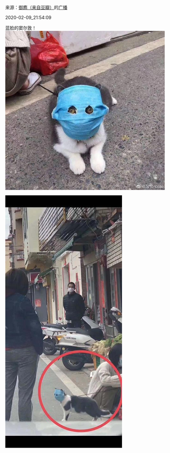 来源：[御廌（来自豆瓣）](https://www.douban.com/people/yu-zhi/)的[广播](https://www.douban.com/people/yu-zhi/status/2800834507/)


2020-02-09_21:54:09


蓝脸的窦尔敦！
![](./pic/2020-02-09_21:54:09-御廌的广播1.jpg)  

![](./pic/2020-02-09_21:54:09-御廌的广播2.jpg)  

